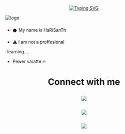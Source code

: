 # <!-- Typing SVG -->
<p align="center">
    <a href="https://git.io/J0hKr">
        <img
        src="https://readme-typing-svg.herokuapp.com?size=30&width=800&lines=Welcome+To+HARISANTH's+Profile."
            alt="Typing SVG"
        />
    </a>

</p>

![logo](https://drive.google.com/file/d/1Kcm7aQLNbIAbYA7zBYO_TqiUCtzQpktG/view?usp=drivesdk)


- 𒊹︎︎︎ My name is HaRiSanTh

- ⚠︎ I am not a proffesional

-learning....

- Pewer varatte 🔥

<h1 align="center"> Connect with me

<p align="center">

  <a href="https://instagram.com/harisanth56"><img src="https://img.shields.io/badge/Instagram-E4405F?style=for-the-badge&logo=instagram&logoColor=white"/> 

  <a href="https://wa.me/918281363016"><img src="https://img.shields.io/badge/WhatsApp-25D366?style=for-the-badge&logo=whatsapp&logoColor=white" />

  <a href="https://github.com/HARI-SANTH"><img src="https://img.shields.io/badge/-GitHub-black?style=flat-square&logo=github" /> 
